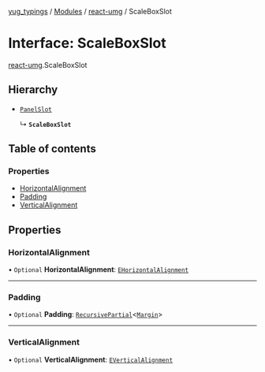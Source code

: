 [yug_typings](../README.md) / [Modules](../modules.md) / [react-umg](../modules/react_umg.md) / ScaleBoxSlot

# Interface: ScaleBoxSlot

[react-umg](../modules/react_umg.md).ScaleBoxSlot

## Hierarchy

- [`PanelSlot`](react_umg.PanelSlot.md)

  ↳ **`ScaleBoxSlot`**

## Table of contents

### Properties

- [HorizontalAlignment](react_umg.ScaleBoxSlot.md#horizontalalignment)
- [Padding](react_umg.ScaleBoxSlot.md#padding)
- [VerticalAlignment](react_umg.ScaleBoxSlot.md#verticalalignment)

## Properties

### HorizontalAlignment

• `Optional` **HorizontalAlignment**: [`EHorizontalAlignment`](../enums/ue_ue.EHorizontalAlignment.md)

___

### Padding

• `Optional` **Padding**: [`RecursivePartial`](../modules/react_umg.md#recursivepartial)<[`Margin`](../classes/ue_ue.Margin.md)\>

___

### VerticalAlignment

• `Optional` **VerticalAlignment**: [`EVerticalAlignment`](../enums/ue_ue.EVerticalAlignment.md)
